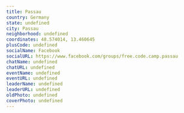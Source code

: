 ```yaml
---
title: Passau
country: Germany
state: undefined
city: Passau
neighborhood: undefined
coordinates: 48.574014, 13.460645
plusCode: undefined
socialName: Facebook
socialURL: https://www.facebook.com/groups/free.code.camp.passau
chatName: undefined
chatURL: undefined
eventName: undefined
eventURL: undefined
leaderName: undefined
leaderURL: undefined
oldPhoto: undefined
coverPhoto: undefined
---
```

